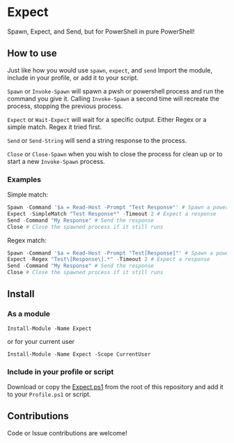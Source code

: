 # Expect

Spawn, Expect, and Send, but for PowerShell in pure PowerShell!

## How to use

Just like how you would use `spawn`, `expect`, and `send`
Import the module, include in your profile, or add it to your script.

`Spawn` or `Invoke-Spawn` will spawn a pwsh or powershell process and run the command you give it. Calling `Invoke-Spawn` a second time will recreate the process, stopping the previous process.

`Expect` or `Wait-Expect` will wait for a specific output. Either Regex or a simple match. Regex it tried first.

`Send` or `Send-String` will send a string response to the process.

`Close` or `Close-Spawn` when you wish to close the process for clean up or to start a new `Invoke-Spawn` process.

### Examples

Simple match:

```powershell
Spawn -Command '$a = Read-Host -Prompt "Test Response"' # Spawn a powershell or pwsh process with a command
Expect -SimpleMatch "Test Response*" -Timeout 2 # Expect a response
Send -Command "My Response" # Send the response
Close # Close the spawned process if it still runs
```

Regex match:

```powershell
Spawn -Command '$a = Read-Host -Prompt "Test[Response]"' # Spawn a powershell or pwsh process with a command
Expect -Regex "Test\[Response\].*" -Timeout 2 # Expect a response
Send -Command "My Response" # Send the response
Close # Close the spawned process if it still runs
```

## Install

### As a module

`Install-Module -Name Expect`

or for your current user

`Install-Module -Name Expect -Scope CurrentUser`

### Include in your profile or script

Download or copy the [Expect.ps1](Expect.ps1) from the root of this repository and add it to your `Profile.ps1` or script.

## Contributions

Code or Issue contributions are welcome!
